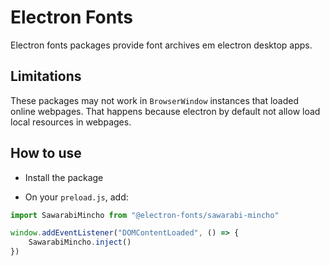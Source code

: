 # Electron Fonts

Electron fonts packages provide font archives em electron desktop apps.

## Limitations

These packages may not work in `BrowserWindow` instances that loaded online webpages. That happens because electron by default not allow load local resources in webpages.

## How to use

* Install the package

* On your `preload.js`, add:

```ts
import SawarabiMincho from "@electron-fonts/sawarabi-mincho"

window.addEventListener("DOMContentLoaded", () => {
    SawarabiMincho.inject()
})
```